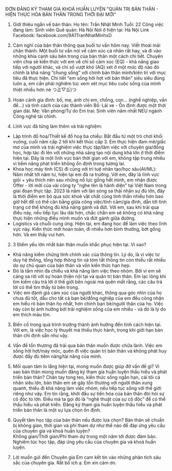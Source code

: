 ĐƠN ĐĂNG KÝ THAM GIA KHOÁ HUẤN LUYỆN "QUẢN TRỊ BẢN THÂN - HIỆN THỰC HÓA BẢN THÂN TRONG THỜI ĐẠI MỚI" 
1. Giới thiệu ngắn về bản thân: 
   Họ tên: Trần Nhật Minh 
   Tuổi: 22 
   Công việc đang làm: Sinh viên 
   Quê quán: Hà Nội
   Nơi ở hiện tại: Hà Nội 
   Link Facebook: facebook.com/9A1TranNhatMinhxD

2.	Cảm nghĩ của bản thân thông qua buổi tư vấn hôm nay. Viết thoải mái chân thành.
Một buổi tư vấn nói về cảm xúc cá nhân rất hay, và đi vào những khía cạnh sâu bên trong của bản thân một cách chi tiết. Chuyên viên chia sẻ kiến thức với em về chỉ số cảm xúc (EQ) - khả năng giao tiếp với người khác, và chỉ số vượt khó (AQ) xét ở một mức độ nào đó chính là khả năng “chung sống” với chính bản thân mình/kiên trì với mục tiêu đã thực hiện. Chi tiết "em sống hời hợt với bản thân" siêu siêu đúng luôn ạ, em cần phải nghiêm túc xem xét mục tiêu cuộc sống của mình thiệt nhiều hơn nè つ≧▽≦)つ

3.	Hoàn cảnh gia đình: bố, mẹ, anh chị em, chồng, con… (nghề nghiệp, vấn đề…) và tính cách của các thành viên
Bố: Lái xe - Ổn định được một thời gian dài.
Mẹ: Văn phòng/Tự do 
Em trai: Sinh viên năm nhất NEU ngành Công nghệ tài chính.

1.	Lĩnh vực đã từng làm thêm và trải nghiệm:
- Lập trình đồ hoạ/Thiết kế đồ hoạ ba chiều: Bắt đầu từ một trò chơi khối vuông, cuối năm cấp 2 tới khi kết thúc cấp 3. Em thực hiện đam mê/giấc mơ của mình và trải nghiệm việc thực tập/làm việc với chuyên gia/đồng học, hợp tác đi lên với những nhà sáng tạo nội dung khá lớn ở thời điểm hiện tại. Đây là một lĩnh vực bán thời gian với em, không tập trung nhiều vì tiềm năng phát triển không ổn định trong tương lai.
- Khoa học máy tính (CS) đi cùng với trí tuệ nhân tạo/học sâu(AI/ML): Năm nhất tới năm tư, hiện tại em đã ra trường. Với em, đây là lĩnh vực giỏi + yêu thích nên sau những nỗ lực gồng hết mình, em nhận được Offer - lời mời của vài công ty "nghe tên là hãnh diện" tại Việt Nam trong giai đoạn thực tập. 2023 là năm với làn sóng sa thải nhân sự đủ lớn, đây là thời điểm em bỏ qua sức khoẻ vật chất cùng tinh thần nhiều hơn bao giờ hết để có thể cân bằng giữa công việc/tình cảm/gia đình, dẫn tới tình trạng cơ thể không đủ khả năng gánh và đứt. Với em, sau khi trải qua điều này, nếu tiếp tục lâu dài hơn, chắc chắn em sẽ không có khả năng thực hiện những điều mình muốn và đứt gánh giữa đường.
- Logistics và chuỗi cung ứng. Hiện tại, em đang học để làm việc theo lĩnh vực này. Kiến thức mới hoàn toàn, đi nhiều hơn bình thường, bớt gồng hơn. Và em thấy vui hơn.
2.	3 Điểm yếu lớn nhất bản thân muốn khắc phục hiện tại. Vì sao?
- Khả năng kiểm chứng tính chính xác của thông tin. Lý do, là vì việc tư duy hệ thống, tổng hợp thông tin và tóm tắt thông tin còn thiếu rất nhiều do sự chủ quan của bản thân và vốn kiến thức hạn hẹp.
- Đó là tầm nhìn đa chiều và khả năng làm việc theo nhóm. Bởi vì em sẽ càng xa rời với sự hoàn thiện nội tại và quản trị bản thân. Em lạc lõng khi tìm kiếm câu trả lời ở thế giới bên ngoài mà quên mất rằng, các câu trả lời có thể tìm thấy từ bên trong.
- Việc em đánh giá cảm xúc của người khác, thông qua góc nhìn của họ chưa đủ tốt, dẫu cho tất cả bạn bè/đồng nghiệp của em đều công nhận em hiểu rõ bản thân họ nhất, hơn chính bạn bè/người thân của họ. Việc này còn bị ảnh hưởng bởi trải nghiệm sống của em nhiều - và đó là lý do em thích màu tím.
3.	Biến cố trong quá trình trưởng thành ảnh hưởng đến tính cách hiện tại.
Với em, là việc học lý thuyết mà thiếu thực hành, trong khi giới hạn bản thân chỉ định sẵn như vậy.
7.	 Vấn đề tổn thương đã trải qua bản thân muốn được chữa lành.
Việc em sống hời hợt/máy móc, quên đi việc quản trị bản thân và không phát huy được đầy đủ tiềm năng/tài năng của mình.
8.	 Mối quan tâm lo lắng hiện tại, mong muốn được giúp đỡ vấn đề gì? Vì sao bản thân mong muốn đăng ký tham gia huấn luyện thấu hiểu và phát triển bản thân?
Chân tay tong teo, kiến thức sống ngắn hạn, cái tôi cá nhân siêu lớn, bản thân em sẽ gây tổn thương với người thân xung quanh, thiếu đi khả năng làm việc nhóm, nếu tiếp tục sống với thế giới riêng như vậy. Em tin rằng, khởi đầu sự tiến hóa của bản thân đòi hỏi sự cô độc to lớn. Điều mà ta gọi đó là “nghệ thuật của sự cô độc” để có thể thấu hiểu và phát triển. 
Đăng ký tham gia huấn luyện thấu hiểu và phát triển bản thân là một sự lựa chọn ổn định.

9. Quyết tâm học tập của bản thân nếu được lựa chọn? Bản thân sẽ chuẩn bị không gian, thời gian và phí tham dự như thế nào để đáp ứng yêu cầu của chuyên gia và khoá huấn luyện?  
Không gian/Thời gian/Phí tham dự trong một năm tới được đảm bảo. Nghiêm túc học tập, đáp ứng yêu cầu của chuyên gia và khoá huấn luyện.
 
10.  Lời muốn gửi đến Chuyên gia
 Em cam kết tin vào những phân tích sâu sắc của chuyên gia. Rất bổ ích ạ. Em xin cảm ơn.